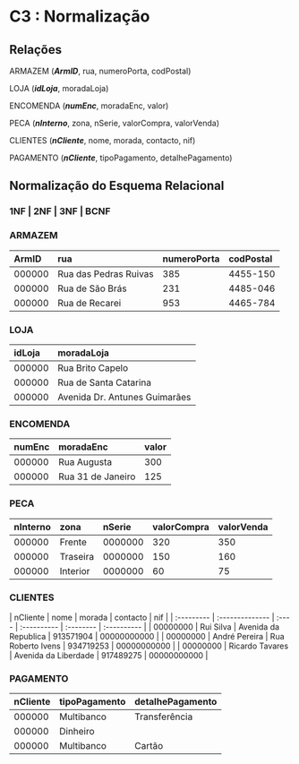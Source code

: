 # C3 : Normalização

## **Relações**

ARMAZEM (_**ArmID**_, rua, numeroPorta, codPostal)

LOJA (_**idLoja**_, moradaLoja)

ENCOMENDA (_**numEnc**_, moradaEnc, valor)

PECA (_**nInterno**_, zona, nSerie, valorCompra, valorVenda)

CLIENTES (_**nCliente**_, nome, morada, contacto, nif)

PAGAMENTO (_**nCliente**_, tipoPagamento, detalhePagamento)

## **Normalização do Esquema Relacional**

### **1NF | 2NF | 3NF | BCNF**

### ARMAZEM
| ArmID  |  rua                  | numeroPorta | codPostal |
| :----- | :-------------------- | :---------- | :-------- |
| 000000 | Rua das Pedras Ruivas | 385         | 4455-150  |
| 000000 | Rua de São Brás       | 231         | 4485-046  | 
| 000000 | Rua de Recarei        | 953         | 4465-784  |

### LOJA
| idLoja  | moradaLoja                    |
| :------ | :---------------------------- |
| 000000  | Rua Brito Capelo              |
| 000000  | Rua de Santa Catarina         |
| 000000  | Avenida Dr. Antunes Guimarães |

### ENCOMENDA
| numEnc  | moradaEnc                     | valor | 
| :------ | :---------------------------- | :---- |
| 000000  | Rua Augusta                   | 300   |
| 000000  | Rua 31 de Janeiro             | 125   |
 
### PECA
| nInterno | zona                          | nSerie  | valorCompra | valorVenda |
| :------  | :---------------------------- | :------ | :---------- | :--------- |
| 000000   | Frente                        | 0000000 | 320         | 350        |
| 000000   | Traseira                      | 0000000 | 150         | 160        |
| 000000   | Interior                      | 0000000 | 60          | 75

### CLIENTES
| nCliente   | nome            | morada               | contacto  | nif         |
| :--------- | :-------------- | :----  | :---------- | :-------- | :---------- |
| 00000000   | Rui Silva       | Avenida da Republica | 913571904 | 00000000000 |
| 00000000   | André Pereira   | Rua Roberto Ivens    | 934719253 | 00000000000 |
| 00000000   | Ricardo Tavares | Avenida da Liberdade | 917489275 | 00000000000 |

### PAGAMENTO
| nCliente  | tipoPagamento   | detalhePagamento |
| :-------- | :-------------- | :--------------- |
| 000000    | Multibanco      | Transferência    |
| 000000    | Dinheiro        |                  |
| 000000    | Multibanco      | Cartão           |





